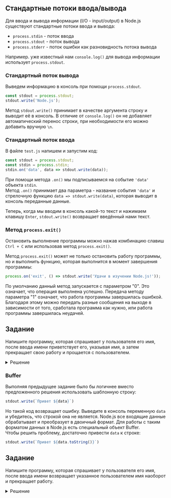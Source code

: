 ## Стандартные потоки ввода/вывода
Для ввода и вывода информации (I/O - input/output) в Node.js существуют стандартные потоки ввода и вывода:  
- `process.stdin` - поток ввода  
- `process.stdout` - поток вывода  
- `process.stderr` - поток ошибки как разновидность потока вывода

Например. уже известный нам `console.log()` для вывода информации использует `process.stdout`.

### Стандартный поток вывода
Выведем информацию в консоль при помощи `process.stdout`.
```js
const stdout = process.stdout;
stdout.write('Node.js');
```
Метод `stdout.write()` принимает в качестве аргумента строку и выводит её в консоль. В отличие от `console.log()` он не добавляет автоматический перенос строки, при необходимости его можно добавить вручную `\n`.

### Стандартный поток ввода
В файле `test.js` напишем и запустим код:  
```js
const stdout = process.stdout;
const stdin = process.stdin;
stdin.on('data', data => stdout.write(data));
```  
При помощи метода `.on()` мы подписываемся на событие `'data'` объекта `stdin`.  
Метод `.on()` принимает два параметра - название события `'data'` и стрелочную функцию `data => stdout.write(data)`, которая выводит в консоль переданные данные.

Теперь, когда мы вводим в консоль какой-то текст и нажимаем клавишу `Enter`, `stdout.write()` возвращает введённый нами текст.

### Метод `process.exit()`
Остановить выполнение программы можно нажав комбинацию славиш `Ctrl + C` или использовав метод `process.exit()`.

Метод `process.exit()` может не только остановить работу программы, но и выполнить функцию, которая выполнится в момент завершения программы:
```js
process.on('exit', () => stdout.write('Удачи в изучении Node.js!'));
```  
По умолчанию данный метод запускается с параметром "0". Это означает, что операция выполнена успешно. Передача методу параметра "1" означает, что работа программы завершилась ошибкой. Благодаря этому можно передать разные сообщения на выходе в зависимости от того, сработала программа как нужно, или работа программы завершилась неудачей.

## Задание
Напишите программу, которая спрашивает у пользователя его имя, после ввода имени приветствует его, указывая имя, а затем прекращает свою работу и прощается с пользователем.

<details>
  <summary>Решение</summary>
  
  ```js 
  const stdout = process.stdout;
  const stdin = process.stdin;

  stdout.write('Как тебя зовут?\n')
  stdin.on('data', data => {
    stdout.write('Привет ') + stdout.write(data);
    process.exit();
  });
  process.on('exit', () => stdout.write('Удачи!'));
  ```
</details>

### Buffer
Выполняя предыдущее задание было бы логичнее вместо предложенного решения использовать шаблонную строку:  
```js
stdout.write(`Привет ${data}`)
```  
Но такой код возвращает ошибку. Выведите в консоль переменную `data` и убедитесь, что строкой она не является. Node.js все входящие данные обрабатывает и преобразует в двоичный формат. Для работы с таким форматом данных в Node.js есть специальный объект Buffer.  
Чтобы решить проблему, достаточно привести `data` к строке:  
```js
stdout.write(`Привет ${data.toString()}`)
``` 

## Задание
Напишите программу, которая спрашивает у пользователя его имя, после ввода имени возвращает указанное пользователем имя наоборот и прекращает работу.

<details>
  <summary>Решение</summary>
  
  ```js 
  const stdout = process.stdout;
  const stdin = process.stdin;

  stdout.write('Как тебя зовут?\n')
  stdin.on('data', data => {
    const name = data.toString();
    const reverseName = name.split('').reverse().join('');
    stdout.write(`Твоё имя наоборот ${reverseName}`);
    process.exit();
  });
  ```
</details>